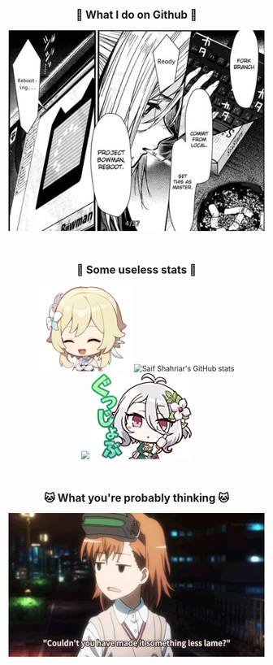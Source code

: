 <h2 align="center">🐋 What I do on Github 🐋</h2>

<p align="center">
  <img width="520" src="images/git_manga.png" alt="git in manga"/>
</p>
<br/>
<h2 align="center">🐬 Some useless stats 🐬</h2>

<p align="center">
  <img height="170" src="images/lumine.png" alt="lumine"/>
  <img src="https://github-readme-stats-saif-shahriars-projects.vercel.app/api/top-langs/?username=saifshahriar&langs_count=20&layout=compact&exclude_repo=saifshahriar.github.io&hide=makefile,roff&theme=tokyonight&timestamp=20250128" alt="Saif Shahriar's GitHub stats"/>
  <br/>
  <img src="https://github-readme-stats-saif-shahriars-projects.vercel.app/api?username=saifshahriar&include_all_commits=true&show_icons=true&hide_rank=true&theme=tokyonight&timestamp=20250128" />
  <img height="170" src="images/kokkoro_ok.png" alt="kokkoro_ok"/>
</p>
<br/>
<h2 align="center">🐱 What you're probably thinking 🐱</h2>

<p align="center">
  <img width="520" src="images/banner.gif" alt="sighs"/>
</p>

<!-- Ripped off from @folliehiyuki -->

